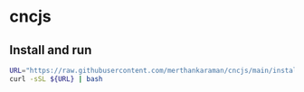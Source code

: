 # cncjs
 
## Install and run

```bash
URL="https://raw.githubusercontent.com/merthankaraman/cncjs/main/install.sh"
curl -sSL ${URL} | bash
```
